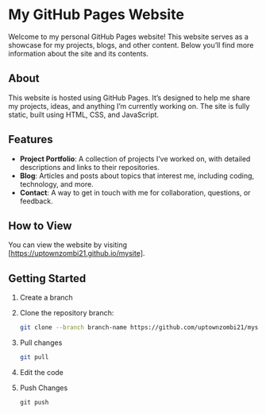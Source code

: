 # My GitHub Pages Website

Welcome to my personal GitHub Pages website! This website serves as a showcase for my projects, blogs, and other content. Below you’ll find more information about the site and its contents.

## About

This website is hosted using GitHub Pages. It’s designed to help me share my projects, ideas, and anything I’m currently working on. The site is fully static, built using HTML, CSS, and JavaScript.

## Features

- **Project Portfolio**: A collection of projects I’ve worked on, with detailed descriptions and links to their repositories.
- **Blog**: Articles and posts about topics that interest me, including coding, technology, and more.
- **Contact**: A way to get in touch with me for collaboration, questions, or feedback.

## How to View

You can view the website by visiting [https://uptownzombi21.github.io/mysite].

## Getting Started

1. Create a branch
   
3. Clone the repository branch:
   ```bash
   git clone --branch branch-name https://github.com/uptownzombi21/mysite.git

4. Pull changes
   ```bash
   git pull

5. Edit the code

6. Push Changes
   ```bach
   git push
